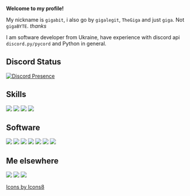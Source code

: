 
**Welcome to my profile!**

My nickname is `gigabit`, i also go by `gigalegit`, `TheGiga` and just `giga`. Not `gigaBYTE`. *thanks*

I am software developer from Ukraine, have experience with discord api `discord.py/pycord` and Python in general.

## Discord Status
[![Discord Presence](https://lanyard.cnrad.dev/api/352062534469156864)](https://discord.com/users/352062534469156864)

## Skills
<img src="https://img.icons8.com/color/48/000000/python--v1.png"/> <img src="https://img.icons8.com/color/48/000000/html-5--v1.png"/> <img src="https://img.icons8.com/color/48/000000/css3.png"/> <img src="https://img.icons8.com/nolan/48/flask.png"/>

## Software
<img src="https://img.icons8.com/color/48/000000/pycharm.png"/> <img src="https://img.icons8.com/color/48/000000/github--v1.png"/> <img src="https://img.icons8.com/color/48/000000/notepad-plus-plus.png"/> <img src="https://img.icons8.com/color/48/000000/gitlab.png"/> <img src="https://img.icons8.com/color/48/000000/adobe-photoshop--v1.png"/> <img src="https://img.icons8.com/color/48/000000/windows-10.png"/> <img src="https://img.icons8.com/color/48/000000/telegram-app--v1.png"/>

## Me elsewhere
<a target="_blank" href="https://steamcommunity.com/id/gigalegit"><img src="https://img.icons8.com/cute-clipart/48/000000/steam-circled.png"/></a> <a target="_blank" href="https://discord.gg/27w6rzK892"><img src="https://img.icons8.com/color/48/000000/discord--v2.png"/></a> <a target="_blank" href="https://namemc.com/profile/TheGiga.4"><img src="https://img.icons8.com/color/48/000000/minecraft-logo--v1.png"/><a target="_blank" href="https://steamcommunity.com/id/gigalegit"></a>

<a target="_blank" href="https://icons8.com/icon/13441/python">Icons by Icons8</a>
